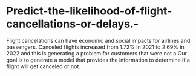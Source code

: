 # Predict-the-likelihood-of-flight-cancellations-or-delays.-
Flight cancelations can have economic and social impacts for airlines and passengers. Canceled flights increased from 1.72% in 2021 to 2.69% in 2022 and this is generating a problem for customers that were not a Our goal is to generate a model that provides the information to determine if a flight will get canceled or not. 

